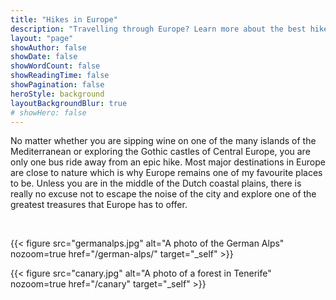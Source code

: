 ```yaml
---
title: "Hikes in Europe"
description: "Travelling through Europe? Learn more about the best hikes that you can easily fit into your travel plans."
layout: "page"
showAuthor: false
showDate: false
showWordCount: false
showReadingTime: false
showPagination: false
heroStyle: background
layoutBackgroundBlur: true
# showHero: false
---
```

No matter whether you are sipping wine on one of the many islands of the Mediterranean or exploring the Gothic castles of Central Europe, you are only one bus ride away from an epic hike. Most major destinations in Europe are close to nature which is why Europe remains one of my favourite places to be. Unless you are in the middle of the Dutch coastal plains, there is really no excuse not to escape the noise of the city and explore one of the greatest treasures that Europe has to offer. 

<br> 


{{< figure
    src="germanalps.jpg"
    alt="A photo of the German Alps"
    nozoom=true
    href="/german-alps/"
    target="_self"
    >}}


{{< figure
    src="canary.jpg"
    alt="A photo of a forest in Tenerife"
    nozoom=true
    href="/canary"
    target="_self"
    >}}

